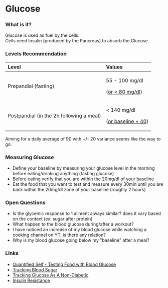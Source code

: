 # Glucose

### What is it?

Glucose is used as fuel by the cells.  
Cells need Insulin \(produced by the Pancreas\) to absorb the Glucose.  


### Levels Recommendation

<table>
  <thead>
    <tr>
      <th style="text-align:left">Level</th>
      <th style="text-align:left">Values</th>
    </tr>
  </thead>
  <tbody>
    <tr>
      <td style="text-align:left">Prepandial (fasting)</td>
      <td style="text-align:left">
        <p>55 - 100 mg/dl</p>
        <p>(<a href="https://www.lifeextension.com/magazine/2011/1/glucose-the-silent-killer">or &lt; 80 mg/dl</a>)</p>
      </td>
    </tr>
    <tr>
      <td style="text-align:left">Postpandial (in the 2h following a meal)</td>
      <td style="text-align:left">
        <p>&lt; 140 mg/dl</p>
        <p>(<a href="https://www.lifeextension.com/magazine/2011/1/glucose-the-silent-killer">or baseline + 40</a>)</p>
      </td>
    </tr>
  </tbody>
</table>Aiming for a daily average of 90 with +/- 20 variance seems like the way to go.

### Measuring Glucose

* Define your baseline by measuring your glucose level in the morning before eating/drinking anything \(fasting glucose\)
* Before eating verify that you are within the 20mg/dl of your baseline
* Eat the food that you want to test and measure every 30min until you are back within the 20mg/dl zone of your baseline \(roughly 2 hours\)

### Open Questions

* Is the glycemic response to 1 aliment always similar? does it vary based on the context \(ex: sugar after protein\)
* What happen to the blood glucose during/after a workout?
* I have noticed an increase of my blood glucose while watching a cooking channel on YT, is there any relation?
* Why is my blood glucose going below my "baseline" after a meal?

### Links

* [Quantified Self - Testing Food with Blood Glucose](https://quantifiedself.com/blog/qs-guide-testing-food-with-blood-glucose/)
* [Tracking Blood Sugar](https://eric.jain.name/2018/11/25/tracking-blood-sugar/)
* [Tracking Glucose As A Non-Diabetic](https://lilynicholsrdn.com/cgm-experiment-non-diabetic-continuous-glucose-monitor/)
* [Insulin Resistance](https://blog.daveasprey.com/insulin-resistance/)

